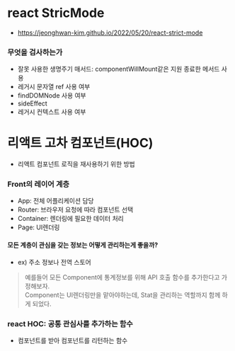 # react StricMode
- https://jeonghwan-kim.github.io/2022/05/20/react-strict-mode

### 무엇을 검사하는가
- 잘못 사용한 생명주기 매서드: componentWillMount같은 지원 종료한 메서드 사용
- 레거시 문자열 ref 사용 여부
- findDOMNode 사용 여부
- sideEffect
- 레거시 컨텍스트 사용 여부


# 리액트 고차 컴포넌트(HOC)
- 리액트 컴포넌트 로직을 재사용하기 위한 방법

### Front의 레이어 계층
- App: 전체 어플리케이션 담당
- Router: 브라우저 요청에 따라 컴포넌트 선택
- Container: 렌더링에 필요한 데이터 처리
- Page: UI렌더링

#### 모든 계층이 관심을 갖는 정보는 어떻게 관리하는게 좋을까?
- ex) 주소 정보나 전역 스토어
> 예를들어 모든 Component에 통계정보를 위해 API 호출 함수를 추가한다고 가정해보자.    
> Component는 UI렌더링만을 맡아야하는데, Stat을 관리하는 역할까지 함께 하게 되었다.     

### react HOC: 공통 관심사를 추가하는 함수
- 컴포넌트를 받아 컴포넌트를 리턴하는 함수
